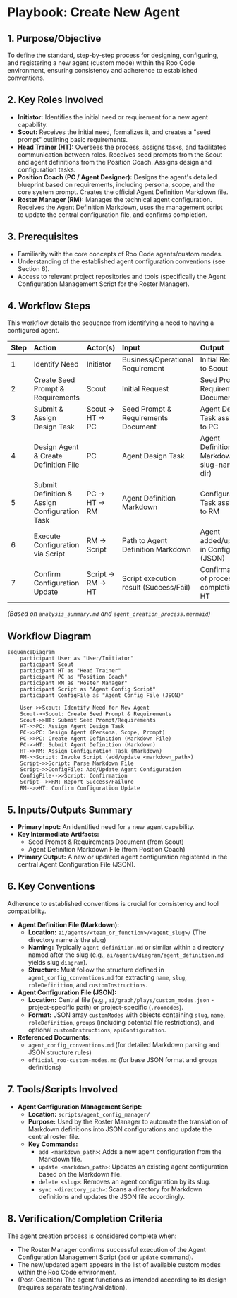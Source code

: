 # Playbook: Create New Agent

## 1. Purpose/Objective

To define the standard, step-by-step process for designing, configuring, and registering a new agent (custom mode) within the Roo Code environment, ensuring consistency and adherence to established conventions.

## 2. Key Roles Involved

*   **Initiator:** Identifies the initial need or requirement for a new agent capability.
*   **Scout:** Receives the initial need, formalizes it, and creates a "seed prompt" outlining basic requirements.
*   **Head Trainer (HT):** Oversees the process, assigns tasks, and facilitates communication between roles. Receives seed prompts from the Scout and agent definitions from the Position Coach. Assigns design and configuration tasks.
*   **Position Coach (PC / Agent Designer):** Designs the agent's detailed blueprint based on requirements, including persona, scope, and the core system prompt. Creates the official Agent Definition Markdown file.
*   **Roster Manager (RM):** Manages the technical agent configuration. Receives the Agent Definition Markdown, uses the management script to update the central configuration file, and confirms completion.

## 3. Prerequisites

*   Familiarity with the core concepts of Roo Code agents/custom modes.
*   Understanding of the established agent configuration conventions (see Section 6).
*   Access to relevant project repositories and tools (specifically the Agent Configuration Management Script for the Roster Manager).

## 4. Workflow Steps

This workflow details the sequence from identifying a need to having a configured agent.

| Step | Action                                      | Actor(s)        | Input                                  | Output                                      |
| :--- | :------------------------------------------ | :-------------- | :------------------------------------- | :------------------------------------------ |
| 1    | Identify Need                               | Initiator       | Business/Operational Requirement       | Initial Request to Scout                    |
| 2    | Create Seed Prompt & Requirements           | Scout           | Initial Request                        | Seed Prompt & Requirements Document         |
| 3    | Submit & Assign Design Task                 | Scout -> HT -> PC | Seed Prompt & Requirements Document    | Agent Design Task assigned to PC            |
| 4    | Design Agent & Create Definition File       | PC              | Agent Design Task                      | Agent Definition Markdown (in slug-named dir) |
| 5    | Submit Definition & Assign Configuration Task | PC -> HT -> RM  | Agent Definition Markdown              | Configuration Task assigned to RM           |
| 6    | Execute Configuration via Script            | RM -> Script    | Path to Agent Definition Markdown      | Agent added/updated in Config File (JSON)   |
| 7    | Confirm Configuration Update                | Script -> RM -> HT | Script execution result (Success/Fail) | Confirmation of process completion to HT    |

*(Based on `analysis_summary.md` and `agent_creation_process.mermaid`)*

## Workflow Diagram

```mermaid
sequenceDiagram
    participant User as "User/Initiator"
    participant Scout
    participant HT as "Head Trainer"
    participant PC as "Position Coach"
    participant RM as "Roster Manager"
    participant Script as "Agent Config Script"
    participant ConfigFile as "Agent Config File (JSON)"

    User->>Scout: Identify Need for New Agent
    Scout->>Scout: Create Seed Prompt & Requirements
    Scout->>HT: Submit Seed Prompt/Requirements
    HT->>PC: Assign Agent Design Task
    PC->>PC: Design Agent (Persona, Scope, Prompt)
    PC->>PC: Create Agent Definition (Markdown File)
    PC->>HT: Submit Agent Definition (Markdown)
    HT->>RM: Assign Configuration Task (Markdown)
    RM->>Script: Invoke Script (add/update <markdown_path>)
    Script->>Script: Parse Markdown File
    Script->>ConfigFile: Add/Update Agent Configuration
    ConfigFile-->>Script: Confirmation
    Script-->>RM: Report Success/Failure
    RM-->>HT: Confirm Configuration Update
```

## 5. Inputs/Outputs Summary

*   **Primary Input:** An identified need for a new agent capability.
*   **Key Intermediate Artifacts:**
    *   Seed Prompt & Requirements Document (from Scout)
    *   Agent Definition Markdown File (from Position Coach)
*   **Primary Output:** A new or updated agent configuration registered in the central Agent Configuration File (JSON).

## 6. Key Conventions

Adherence to established conventions is crucial for consistency and tool compatibility.

*   **Agent Definition File (Markdown):**
    *   **Location:** `ai/agents/<team_or_function>/<agent_slug>/` (The directory name *is* the slug)
    *   **Naming:** Typically `agent_definition.md` or similar within a directory named after the slug (e.g., `ai/agents/diagram/agent_definition.md` yields slug `diagram`).
    *   **Structure:** Must follow the structure defined in `agent_config_conventions.md` for extracting `name`, `slug`, `roleDefinition`, and `customInstructions`.
*   **Agent Configuration File (JSON):**
    *   **Location:** Central file (e.g., `ai/graph/plays/custom_modes.json` - project-specific path) or project-specific (`.roomodes`).
    *   **Format:** JSON array `customModes` with objects containing `slug`, `name`, `roleDefinition`, `groups` (including potential file restrictions), and optional `customInstructions`, `apiConfiguration`.
*   **Referenced Documents:**
    *   `agent_config_conventions.md` (for detailed Markdown parsing and JSON structure rules)
    *   `official_roo-custom-modes.md` (for base JSON format and `groups` definitions)

## 7. Tools/Scripts Involved

*   **Agent Configuration Management Script:**
    *   **Location:** `scripts/agent_config_manager/`
    *   **Purpose:** Used by the Roster Manager to automate the translation of Markdown definitions into JSON configurations and update the central roster file.
    *   **Key Commands:**
        *   `add <markdown_path>`: Adds a new agent configuration from the Markdown file.
        *   `update <markdown_path>`: Updates an existing agent configuration based on the Markdown file.
        *   `delete <slug>`: Removes an agent configuration by its slug.
        *   `sync <directory_path>`: Scans a directory for Markdown definitions and updates the JSON file accordingly.

## 8. Verification/Completion Criteria

The agent creation process is considered complete when:

*   The Roster Manager confirms successful execution of the Agent Configuration Management Script (`add` or `update` command).
*   The new/updated agent appears in the list of available custom modes within the Roo Code environment.
*   (Post-Creation) The agent functions as intended according to its design (requires separate testing/validation).